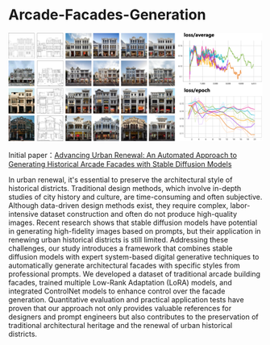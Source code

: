 # Arcade-Facades-Generation

![image](https://github.com/ZHEYUANK/Arcade-Facades-Generation/blob/main/Title%20Image.png)

Initial paper：[Advancing Urban Renewal: An Automated Approach to Generating Historical Arcade Facades with Stable Diffusion Models](https://arxiv.org/abs/2311.11590)

In urban renewal, it's essential to preserve the architectural style of historical districts. Traditional design methods, which involve in-depth studies of city history and culture, are time-consuming and often subjective. Although data-driven design methods exist, they require complex, labor-intensive dataset construction and often do not produce high-quality images. Recent research shows that stable diffusion models have potential in generating high-fidelity images based on prompts, but their application in renewing urban historical districts is still limited. Addressing these challenges, our study introduces a framework that combines stable diffusion models with expert system-based digital generative techniques to automatically generate architectural facades with specific styles from professional prompts. We developed a dataset of traditional arcade building facades, trained multiple Low-Rank Adaptation (LoRA) models, and integrated ControlNet models to enhance control over the facade generation. Quantitative evaluation and practical application tests have proven that our approach not only provides valuable references for designers and prompt engineers but also contributes to the preservation of traditional architectural heritage and the renewal of urban historical districts.

